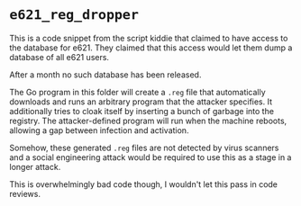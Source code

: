 # `e621_reg_dropper`

This is a code snippet from the script kiddie that claimed to have
access to the database for e621. They claimed that this access would
let them dump a database of all e621 users.

After a month no such database has been released.

The Go program in this folder will create a `.reg` file that
automatically downloads and runs an arbitrary program that the
attacker specifies. It additionally tries to cloak itself by inserting
a bunch of garbage into the registry. The attacker-defined program
will run when the machine reboots, allowing a gap between infection
and activation.

Somehow, these generated `.reg` files are not detected by virus
scanners and a social engineering attack would be required to use this
as a stage in a longer attack.

This is overwhelmingly bad code though, I wouldn't let this pass in
code reviews.
